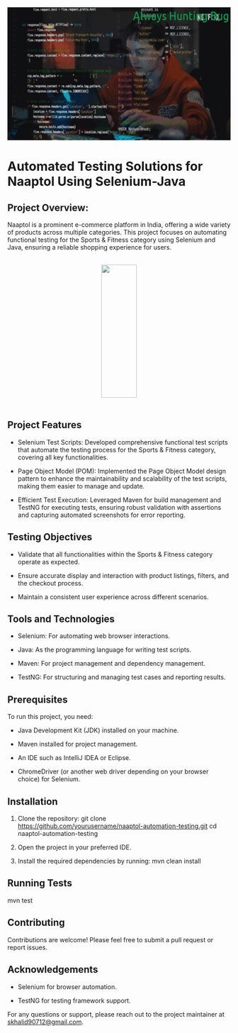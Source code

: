<div align="center"><img width="100%" height="300px" src="https://github.com/Khalid786-gif/Naaptol_Using_Selenium/blob/master/Banner_Img.gif"></div>

# Automated Testing Solutions for Naaptol Using Selenium-Java

## Project Overview:

Naaptol is a prominent e-commerce platform in India, offering a wide variety of products across multiple categories. This project focuses on automating functional testing for the Sports & Fitness category using Selenium and Java, ensuring a reliable shopping experience for users.

<br>
<div align="center"><img width=40% height="300px" src="https://media1.tenor.com/m/U3gdp2isP3EAAAAd/programming-software-testing.gif"></div>
<br>

## Project Features

- Selenium Test Scripts: Developed comprehensive functional test scripts that automate the testing process for the Sports & Fitness category, covering all key functionalities.

- Page Object Model (POM): Implemented the Page Object Model design pattern to enhance the maintainability and scalability of the test scripts, making them easier to manage and update.

- Efficient Test Execution: Leveraged Maven for build management and TestNG for executing tests, ensuring robust validation with assertions and capturing automated screenshots for error reporting.

## Testing Objectives

- Validate that all functionalities within the Sports & Fitness category operate as expected.

- Ensure accurate display and interaction with product listings, filters, and the checkout process.

- Maintain a consistent user experience across different scenarios.
## Tools and Technologies

- Selenium: For automating web browser interactions.

- Java: As the programming language for writing test scripts.

- Maven: For project management and dependency management.

- TestNG: For structuring and managing test cases and reporting    results.

## Prerequisites

To run this project, you need:

- Java Development Kit (JDK) installed on your machine.

- Maven installed for project management.

- An IDE such as IntelliJ IDEA or Eclipse.

- ChromeDriver (or another web driver depending on your browser choice) for Selenium.

## Installation

1. Clone the repository:
git clone https://github.com/yourusername/naaptol-automation-testing.git
cd naaptol-automation-testing

2. Open the project in your preferred IDE.

3. Install the required dependencies by running:
   mvn clean install

## Running Tests
mvn test

## Contributing

Contributions are welcome! Please feel free to submit a pull request or report issues.
## Acknowledgements

- Selenium for browser automation.

- TestNG for testing framework support.

For any questions or support, please reach out to the project maintainer at skhalid90712@gmail.com.
